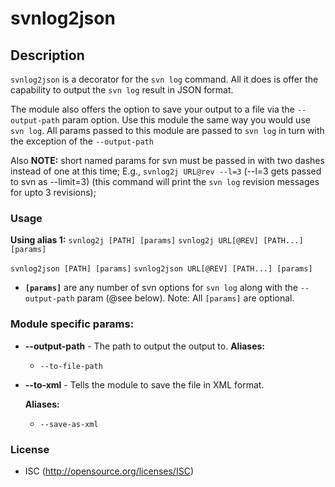 svnlog2json
========

## Description
`svnlog2json` is a decorator for the `svn log` command.  All it does
is offer the capability to output the `svn log` result in JSON format.

The module also offers the option to save your output to a file via
the `--output-path` param option.  Use this module the same way you
would use `svn log`.  All params passed to this module are passed to
`svn log` in turn with the exception of the `--output-path`

Also **NOTE:** short named params for svn must be passed in with two
dashes instead of one at this time; E.g., `svnlog2j URL@rev --l=3`
(--l=3 gets passed to svn as --limit=3) (this command will print the
`svn log` revision messages for upto 3 revisions);

### Usage

**Using alias 1:**
`svnlog2j [PATH] [params]`
`svnlog2j URL[@REV] [PATH...] [params]`

`svnlog2json [PATH] [params]`
`svnlog2json URL[@REV] [PATH...] [params]`

- **`[params]`** are any number of svn options for `svn log` along with
    the `--output-path` param (@see below).  Note: All `[params]` are
    optional.

### Module specific params:
- **--output-path** - The path to output the output to.
    **Aliases:**
    - `--to-file-path`

- **--to-xml** - Tells the module to save the file in XML format.

    **Aliases:**
    - `--save-as-xml`

### License
- ISC (http://opensource.org/licenses/ISC)
